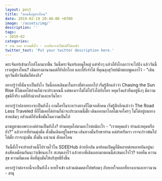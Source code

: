 ```yaml
---
layout: post
title: "ตอนนี้อยู่ตรงไหน"
date: 2019-02-19 20:48:00 +0700
image: '/assets/img/'
description: ''
tags:
- 2019-02
categories:
- งาน และ ความตั้งใจ - บางทีอาจจะใช่แต่ก็ไม่ลงตัว
twitter_text: 'Put your twitter description here.'
---
```

พระจันทร์เข้ามาใกล้โลกมากขึ้น วันนี้พระจันทร์เลยดูใหญ่ แต่จริงๆ แล้วก็ยังไกลกว่าจะไปถึง แล้ววันนี้เราอยู่ตรงไหน? เดินทางมานานแต่ก็ยังอีกไกล และก็ยังจำได้ ที่คุณลุงสุวิทย์มักชอบพูดเอาไว้ - "เดินทุกวันสักวันมันก็ต้องถึง"

อยากรู้ว่าที่นั่นจะเป็นยังไง วันนี้ออกเดินมาในทางที่ต่างออกไป เริ่มรู้สึกแล้วว่า Chasing the Sun Rise ที่ไม่เคยได้อ่านก็น่าจะประมาณนี้ แต่ของเราไม่ได้ไปวิ่งไล่กับใคร หยุดวิ่งแล้วยืนอยู่นิ่งๆ มีความสุขดีก็จริง แต่ก็ยังน่ากลัวและหวั่นไหว

อยากรู้ว่าปลายทางจะเป็นยังไง ถามใครในระหว่างทางก็ไม่เจอสักคน เริ่มรู้สึกอีกแล้วว่า The Road Less Traveled ที่ก็ไม่เคยได้อ่านก็น่าจะประมาณนี้มั๊ย เดินออกมาไกลไม่เจอใครๆ ไม่ได้อยู่บนทางสายเดิมๆ กลัวแต่ก็ยังเชื่อมั่นในความเป็นไป

มาฆบูชาของพระองค์ท่านเป็นยังไง? ท่านหยุดไล่ตามอะไรต่อมิอะไร - "เราหยุดแล้ว ท่านล่ะหยุดหรือยัง?" แล้วการที่ท่านมุ่งมั่น ตั้งมั่นเดินอยู่ในธรรม เส้นทางนั้นรักษาท่าน แต่สำหรับเรา เราจะก้าวพ้นไปได้มั๊ย เราจะมุ่งมั่น ตั้งมั่น แน่วแน่ สักแค่ไหน

วันนี้ตั้งใจจะย้ายส่วนนี้ไปรวมไว้ใน SDEEHub ด้วยอีกอัน มาย้อนเปิดดูก็มีหลายต่อหลายอันอยู่นะ สงสัยเหมือนกันนะว่าเขียนอะไร สะสมเอาไว้ แล้วทางที่เดินออกมาตอนนี้สะสมอะไรไว้? รอยยิ้ม ความสุข ความอิ่มเอม ศีลที่มุ่งมั่นให้บริสุทธิ์ยิ่งขึ้น

อยากรู้ว่าต่อจากนี้จะเป็นยังไง หายใจเข้า แล้วแผ่เมตตาไปพร้อมๆ กับหายใจออกที่บางเบาและยาวนาน - สาธุ
